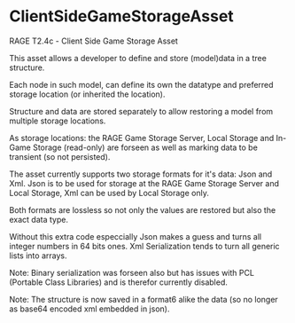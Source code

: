 # ClientSideGameStorageAsset
RAGE T2.4c - Client Side Game Storage Asset

This asset allows a developer to define and store (model)data in a tree structure. 

Each node in such model, can define its own the datatype and preferred storage location (or inherited the location).

Structure and data are stored separately to allow restoring a model from multiple storage locations.

As storage locations: the RAGE Game Storage Server, Local Storage and In-Game Storage (read-only) 
are forseen as well as marking data to be transient (so not persisted).

The asset currently supports two storage formats for it's data: Json and Xml. Json is to be used for storage 
at the RAGE Game Storage Server and Local Storage, Xml can be used by Local Storage only.

Both formats are lossless so not only the values are restored but also the exact data type. 

Without this extra code especcially Json makes a guess and turns all integer numbers in 64 bits ones. 
Xml Serialization tends to turn all generic lists into arrays.

Note: Binary serialization was forseen also but has issues with PCL (Portable Class Libraries) 
      and is therefor currently disabled.

Note: The structure is now saved in a format6 alike the data (so no longer as base64 encoded xml embedded in json).
